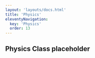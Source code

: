 ```yaml
---
layout: 'layouts/docs.html'
title: 'Physics'
eleventyNavigation:
  key: 'Physics'
  order: 13
---
```


## Physics Class placeholder

